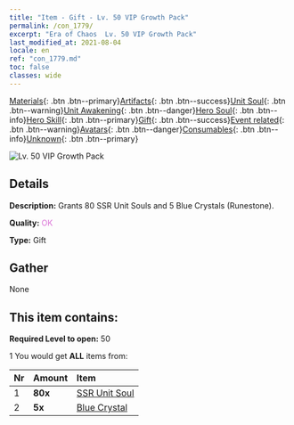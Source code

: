 ```yaml
---
title: "Item - Gift - Lv. 50 VIP Growth Pack"
permalink: /con_1779/
excerpt: "Era of Chaos  Lv. 50 VIP Growth Pack"
last_modified_at: 2021-08-04
locale: en
ref: "con_1779.md"
toc: false
classes: wide
---
```

 [Materials](/Items/){: .btn .btn--primary}[Artifacts](/Items/Artifacts/){: .btn .btn--success}[Unit Soul](/Items/UnitSoul/){: .btn .btn--warning}[Unit Awakening](/Items/UnitAwakening/){: .btn .btn--danger}[Hero Soul](/Items/HeroSoul/){: .btn .btn--info}[Hero Skill](/Items/HeroSkill/){: .btn .btn--primary}[Gift](/Items/Gift/){: .btn .btn--success}[Event related](/Items/Events/){: .btn .btn--warning}[Avatars](/Items/Avatars/){: .btn .btn--danger}[Consumables](/Items/Consumables/){: .btn .btn--info}[Unknown](/Items/Unknown/){: .btn .btn--primary}

 ![Lv. 50 VIP Growth Pack](/images/t/i_907220.png)

## Details
 **Description:** Grants 80 SSR Unit Souls and 5 Blue Crystals (Runestone).

 **Quality:** <span style="color: #DA70D6">OK</span>

 **Type:** Gift

## Gather

  None

## This item contains:

 **Required Level to open:** 50

 1 You would get **ALL** items  from:

  | Nr | Amount |     Item    |
  |:---|:-------|:------------|
  | 1 |  **80x** | [SSR Unit Soul](/Items/con_535/) |  | 
  | 2 |  **5x** | [Blue Crystal](/Items/con_716/) |  | 
